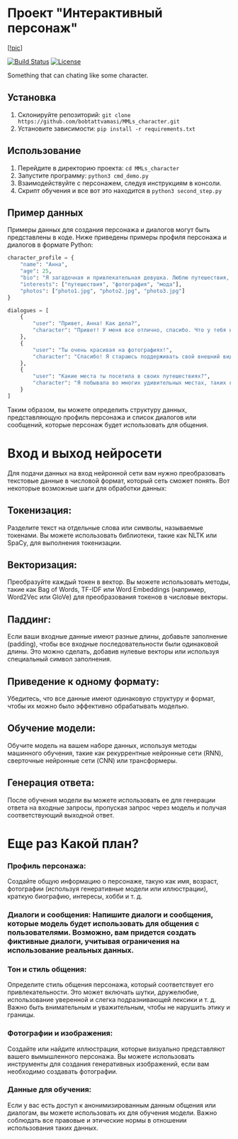 
# Проект "Интерактивный персонаж"

[[!pic](https://static01.nyt.com/images/2023/02/27/business/00AI-TRUTH/00AI-TRUTH-superJumbo.jpg?quality=75&auto=webp)]

[![Build Status](https://travis-ci.org/yourusername/your-repo.svg?branch=master)](https://travis-ci.org/yourusername/your-repo)
[![License](https://img.shields.io/badge/license-MIT-blue.svg)](https://opensource.org/licenses/MIT)

Something that can chating like some character.


## Установка

1. Склонируйте репозиторий: `git clone https://github.com/bobtattvamasi/MMLs_character.git`
2. Установите зависимости: `pip install -r requirements.txt`

## Использование

1. Перейдите в директорию проекта: `cd MMLs_character`
2. Запустите программу: `python3 cmd_demo.py`
3. Взаимодействуйте с персонажем, следуя инструкциям в консоли.
4. Скрипт обучения и все вот это находится в `python3 second_step.py`

## Пример данных

Примеры данных для создания персонажа и диалогов могут быть представлены в коде. Ниже приведены примеры профиля персонажа и диалогов в формате Python:

```python
character_profile = {
    "name": "Анна",
    "age": 25,
    "bio": "Я загадочная и привлекательная девушка. Люблю путешествия, фотографию и новые знакомства.",
    "interests": ["путешествия", "фотография", "мода"],
    "photos": ["photo1.jpg", "photo2.jpg", "photo3.jpg"]
}

dialogues = [
    {
        "user": "Привет, Анна! Как дела?",
        "character": "Привет! У меня все отлично, спасибо. Что у тебя нового?"
    },
    {
        "user": "Ты очень красивая на фотографиях!",
        "character": "Спасибо! Я стараюсь поддерживать свой внешний вид. Что ты еще обо мне хочешь узнать?"
    },
    {
        "user": "Какие места ты посетила в своих путешествиях?",
        "character": "Я побывала во многих удивительных местах, таких как Париж, Токио и Мачу-Пикчу. Мои фотографии на это указывают."
    }
]
```
Таким образом, вы можете определить структуру данных, представляющую профиль персонажа и список диалогов или сообщений, которые персонаж будет использовать для общения.


# Вход и выход нейросети
Для подачи данных на вход нейронной сети вам нужно преобразовать текстовые данные в числовой формат, который сеть сможет понять. Вот некоторые возможные шаги для обработки данных:

## Токенизация: 
Разделите текст на отдельные слова или символы, называемые токенами. Вы можете использовать библиотеки, такие как NLTK или SpaCy, для выполнения токенизации.

## Векторизация: 
Преобразуйте каждый токен в вектор. Вы можете использовать методы, такие как Bag of Words, TF-IDF или Word Embeddings (например, Word2Vec или GloVe) для преобразования токенов в числовые векторы.

## Паддинг: 
Если ваши входные данные имеют разные длины, добавьте заполнение (padding), чтобы все входные последовательности были одинаковой длины. Это можно сделать, добавив нулевые векторы или используя специальный символ заполнения.

## Приведение к одному формату: 
Убедитесь, что все данные имеют одинаковую структуру и формат, чтобы их можно было эффективно обрабатывать моделью.

## Обучение модели: 
Обучите модель на вашем наборе данных, используя методы машинного обучения, такие как рекуррентные нейронные сети (RNN), сверточные нейронные сети (CNN) или трансформеры.

## Генерация ответа: 
После обучения модели вы можете использовать ее для генерации ответа на входные запросы, пропуская запрос через модель и получая соответствующий выходной ответ.

# Еще раз Какой план?

### Профиль персонажа: 
Создайте общую информацию о персонаже, такую как имя, возраст, фотографии (используя генеративные модели или иллюстрации), краткую биографию, интересы, хобби и т. д.

### Диалоги и сообщения: Напишите диалоги и сообщения, которые модель будет использовать для общения с пользователями. Возможно, вам придется создать фиктивные диалоги, учитывая ограничения на использование реальных данных.


### Тон и стиль общения: 
Определите стиль общения персонажа, который соответствует его привлекательности. Это может включать шутки, дружелюбие, использование уверенной и слегка подразнивающей лексики и т. д. Важно быть внимательным и уважительным, чтобы не нарушить этику и границы.

### Фотографии и изображения: 
Создайте или найдите иллюстрации, которые визуально представляют вашего вымышленного персонажа. Вы можете использовать инструменты для создания генеративных изображений, если вам необходимо создавать фотографии.

### Данные для обучения: 
Если у вас есть доступ к анонимизированным данным общения или диалогам, вы можете использовать их для обучения модели. Важно соблюдать все правовые и этические нормы в отношении использования таких данных.
